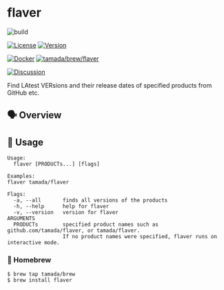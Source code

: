 # flaver

![build](https://github.com/tamada/flaver/workflows/build/badge.svg)

[![License](https://img.shields.io/badge/License-Apache%202.0-blue.svg?logo=spdx)](https://github.com/tamada/flaver/blob/main/LICENSE)
[![Version](https://img.shields.io/badge/Version-1.0.0-blue.svg)](https://github.com/tamada/flaver/releases/tag/v1.0.0)

[![Docker](https://img.shields.io/badge/Docker-ghcr.io%2Ftamada%2Fflave%3A1.0.0-green?logo=docker)](https://github.com/users/tamada/packages/container/package/flaver)
[![tamada/brew/flaver](https://img.shields.io/badge/Homebrew-tamada%2Fbrew%2Fflaver-green?logo=homebrew)](https://github.com/tamada/homebrew-brew)

[![Discussion](https://img.shields.io/badge/GitHub-Discussion-orange?logo=GitHub)](https://github.com/tamada/flaver/discussions)

Find LAtest VERsions and their release dates of specified products from GitHub etc.

## :speaking_head: Overview

## :runner: Usage

```shell
Usage:
  flaver [PRODUCTs...] [flags]

Examples:
flaver tamada/flaver

Flags:
  -a, --all       finds all versions of the products
  -h, --help      help for flaver
  -v, --version   version for flaver
ARGUMENTS
  PRODUCTs        specified product names such as github.com/tamada/flaver, or tamada/flaver.
                  If no product names were specified, flaver runs on interactive mode.
```

### :beer: Homebrew

```shell
$ brew tap tamada/brew
$ brew install flaver
```
